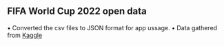 ## FIFA World Cup 2022 open data

• Converted the csv files to JSON format for app ussage.
• Data gathered from [Kaggle](https://www.kaggle.com/datasets/soumendraprasad/fifa-2022-all-players-image-dataset)
